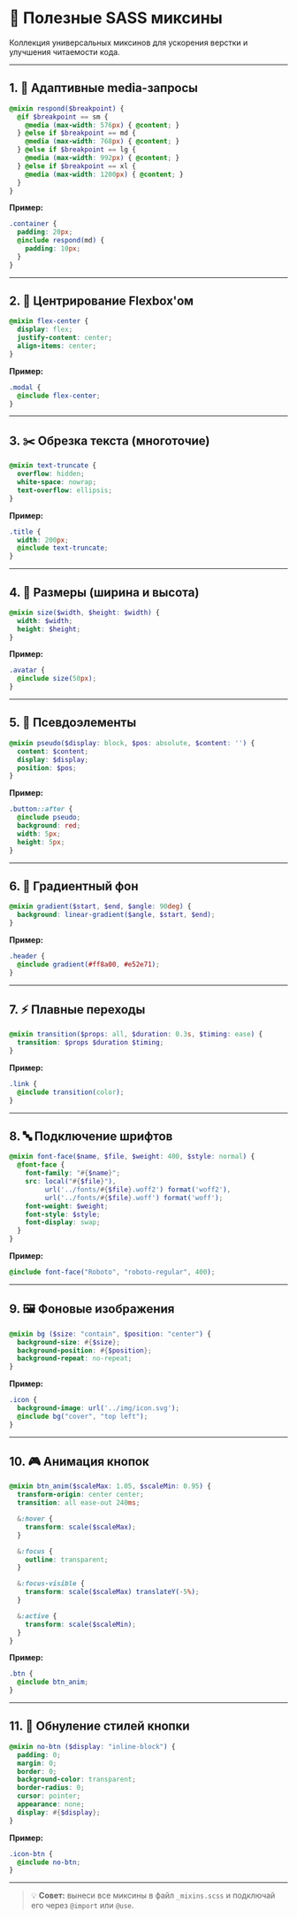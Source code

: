 # 🎯 Полезные SASS миксины

Коллекция универсальных миксинов для ускорения верстки и улучшения читаемости кода.

---

## 1. 📱 Адаптивные media-запросы

```scss
@mixin respond($breakpoint) {
  @if $breakpoint == sm {
    @media (max-width: 576px) { @content; }
  } @else if $breakpoint == md {
    @media (max-width: 768px) { @content; }
  } @else if $breakpoint == lg {
    @media (max-width: 992px) { @content; }
  } @else if $breakpoint == xl {
    @media (max-width: 1200px) { @content; }
  }
}
```

**Пример:**

```scss
.container {
  padding: 20px;
  @include respond(md) {
    padding: 10px;
  }
}
```

---

## 2. 🎯 Центрирование Flexbox'ом

```scss
@mixin flex-center {
  display: flex;
  justify-content: center;
  align-items: center;
}
```

**Пример:**

```scss
.modal {
  @include flex-center;
}
```

---

## 3. ✂️ Обрезка текста (многоточие)

```scss
@mixin text-truncate {
  overflow: hidden;
  white-space: nowrap;
  text-overflow: ellipsis;
}
```

**Пример:**

```scss
.title {
  width: 200px;
  @include text-truncate;
}
```

---

## 4. 📏 Размеры (ширина и высота)

```scss
@mixin size($width, $height: $width) {
  width: $width;
  height: $height;
}
```

**Пример:**

```scss
.avatar {
  @include size(50px);
}
```

---

## 5. 🧩 Псевдоэлементы

```scss
@mixin pseudo($display: block, $pos: absolute, $content: '') {
  content: $content;
  display: $display;
  position: $pos;
}
```

**Пример:**

```scss
.button::after {
  @include pseudo;
  background: red;
  width: 5px;
  height: 5px;
}
```

---

## 6. 🌈 Градиентный фон

```scss
@mixin gradient($start, $end, $angle: 90deg) {
  background: linear-gradient($angle, $start, $end);
}
```

**Пример:**

```scss
.header {
  @include gradient(#ff8a00, #e52e71);
}
```

---

## 7. ⚡ Плавные переходы

```scss
@mixin transition($props: all, $duration: 0.3s, $timing: ease) {
  transition: $props $duration $timing;
}
```

**Пример:**

```scss
.link {
  @include transition(color);
}
```

---

## 8. 🔤 Подключение шрифтов

```scss
@mixin font-face($name, $file, $weight: 400, $style: normal) {
  @font-face {
    font-family: "#{$name}";
    src: local("#{$file}"),
         url('../fonts/#{$file}.woff2') format('woff2'),
         url('../fonts/#{$file}.woff') format('woff');
    font-weight: $weight;
    font-style: $style;
    font-display: swap;
  }
}
```

**Пример:**

```scss
@include font-face("Roboto", "roboto-regular", 400);
```

---

## 9. 🖼️ Фоновые изображения

```scss
@mixin bg ($size: "contain", $position: "center") {
  background-size: #{$size};
  background-position: #{$position};
  background-repeat: no-repeat;
}
```

**Пример:**

```scss
.icon {
  background-image: url('../img/icon.svg');
  @include bg("cover", "top left");
}
```

---

## 10. 🎮 Анимация кнопок

```scss
@mixin btn_anim($scaleMax: 1.05, $scaleMin: 0.95) {
  transform-origin: center center;
  transition: all ease-out 240ms;

  &:hover {
    transform: scale($scaleMax);
  }

  &:focus {
    outline: transparent;
  }

  &:focus-visible {
    transform: scale($scaleMax) translateY(-5%);
  }

  &:active {
    transform: scale($scaleMin);
  }
}
```

**Пример:**

```scss
.btn {
  @include btn_anim;
}
```

---

## 11. 🧼 Обнуление стилей кнопки

```scss
@mixin no-btn ($display: "inline-block") {
  padding: 0;
  margin: 0;
  border: 0;
  background-color: transparent;
  border-radius: 0;
  cursor: pointer;
  appearance: none;
  display: #{$display};
}
```

**Пример:**

```scss
.icon-btn {
  @include no-btn;
}
```

---

> 💡 **Совет:** вынеси все миксины в файл `_mixins.scss` и подключай его через `@import` или `@use`.
